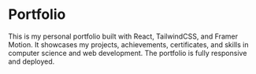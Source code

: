 # Portfolio

This is my personal portfolio built with React, TailwindCSS, and Framer Motion. It showcases my projects, achievements, certificates, and skills in computer science and web development. The portfolio is fully responsive and deployed.

